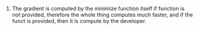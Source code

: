 1. The gradient is computed by the minimize function itself if function is not provided, therefore the whole thing computes much faster, and if the funct is provided, then it is compute by the developer.
